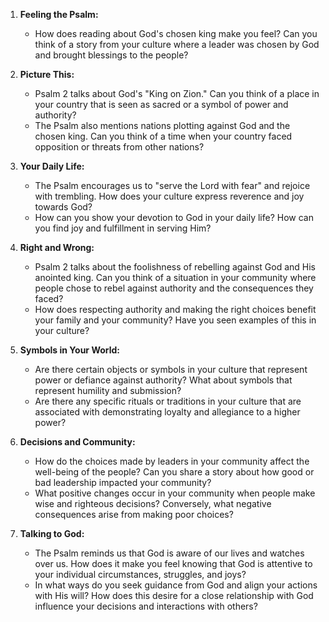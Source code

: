 1. **Feeling the Psalm:**
   - How does reading about God's chosen king make you feel? Can you think of a story from your culture where a leader was chosen by God and brought blessings to the people?

2. **Picture This:**
   - Psalm 2 talks about God's "King on Zion." Can you think of a place in your country that is seen as sacred or a symbol of power and authority?
   - The Psalm also mentions nations plotting against God and the chosen king. Can you think of a time when your country faced opposition or threats from other nations?

3. **Your Daily Life:**
   - The Psalm encourages us to "serve the Lord with fear" and rejoice with trembling. How does your culture express reverence and joy towards God?
   - How can you show your devotion to God in your daily life? How can you find joy and fulfillment in serving Him?

4. **Right and Wrong:**
   - Psalm 2 talks about the foolishness of rebelling against God and His anointed king. Can you think of a situation in your community where people chose to rebel against authority and the consequences they faced?
   - How does respecting authority and making the right choices benefit your family and your community? Have you seen examples of this in your culture?

5. **Symbols in Your World:**
   - Are there certain objects or symbols in your culture that represent power or defiance against authority? What about symbols that represent humility and submission?
   - Are there any specific rituals or traditions in your culture that are associated with demonstrating loyalty and allegiance to a higher power?

6. **Decisions and Community:**
   - How do the choices made by leaders in your community affect the well-being of the people? Can you share a story about how good or bad leadership impacted your community?
   - What positive changes occur in your community when people make wise and righteous decisions? Conversely, what negative consequences arise from making poor choices?

7. **Talking to God:**
   - The Psalm reminds us that God is aware of our lives and watches over us. How does it make you feel knowing that God is attentive to your individual circumstances, struggles, and joys?
   - In what ways do you seek guidance from God and align your actions with His will? How does this desire for a close relationship with God influence your decisions and interactions with others?